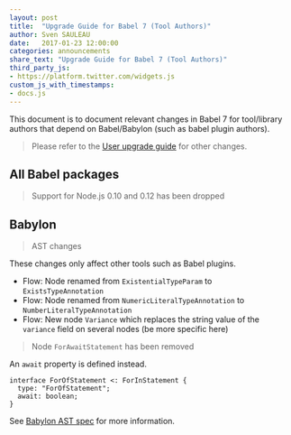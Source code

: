 ```yaml
---
layout: post
title:  "Upgrade Guide for Babel 7 (Tool Authors)"
author: Sven SAULEAU
date:   2017-01-23 12:00:00
categories: announcements
share_text: "Upgrade Guide for Babel 7 (Tool Authors)"
third_party_js:
- https://platform.twitter.com/widgets.js
custom_js_with_timestamps:
- docs.js
---
```


This document is to document relevant changes in Babel 7 for tool/library authors that depend on Babel/Babylon (such as babel plugin authors).

> Please refer to the [User upgrade guide](/blog/2017/01/23/upgrade-guide-for-babel-7) for other changes.

## All Babel packages

> Support for Node.js 0.10 and 0.12 has been dropped

## Babylon

> AST changes

These changes only affect other tools such as Babel plugins.

* Flow: Node renamed from `ExistentialTypeParam` to `ExistsTypeAnnotation`
* Flow: Node renamed from `NumericLiteralTypeAnnotation` to `NumberLiteralTypeAnnotation`
* Flow: New node `Variance` which replaces the string value of the `variance` field on several nodes (be more specific here)

> Node `ForAwaitStatement` has been removed

An `await` property is defined instead.

```text
interface ForOfStatement <: ForInStatement {
  type: "ForOfStatement";
  await: boolean;
}
```

See [Babylon AST spec](https://github.com/babel/babylon/blob/7.0/ast/spec.md) for more information.
